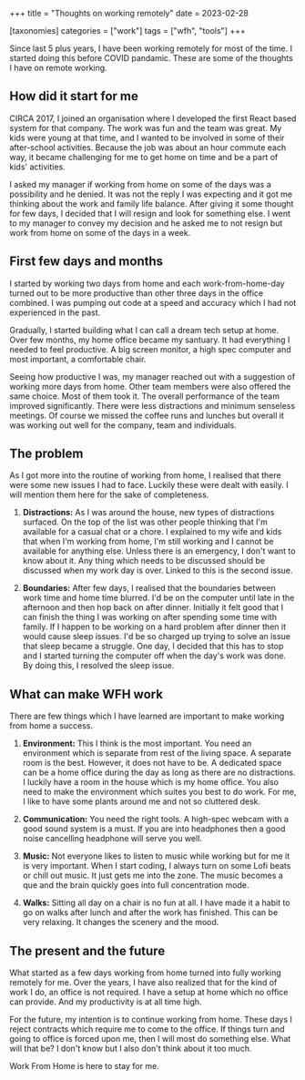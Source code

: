 +++
title = "Thoughts on working remotely"
date = 2023-02-28

[taxonomies]
categories = ["work"]
tags = ["wfh", "tools"]
+++

Since last 5 plus years, I have been working remotely for most of the time. I started doing this before COVID pandamic. These are some of the thoughts I have on remote working.

## How did it start for me

CIRCA 2017, I joined an organisation where I developed the first React based system for that company. The work was fun and the team was great. My kids were young at that time, and I wanted to be involved in some of their after-school activities. Because the job was about an hour commute each way, it became challenging for me to get home on time and be a part of kids' activities. 

I asked my manager if working from home on some of the days was a possibility and he denied. It was not the reply I was expecting and it got me thinking about the work and family life balance. After giving it some thought for few days, I decided that I will resign and look for something else. I went to my manager to convey my decision and he asked me to not resign but work from home on some of the days in a week.

## First few days and months

I started by working two days from home and each work-from-home-day turned out to be more productive than other three days in the office combined. I was pumping out code at a speed and accuracy which I had not experienced in the past. 

Gradually, I started building what I can call a dream tech setup at home. Over few months, my home office became my santuary. It had everything I needed to feel productive. A big screen monitor, a high spec computer and most important, a comfortable chair.

Seeing how productive I was, my manager reached out with a suggestion of working more days from home. Other team members were also offered the same choice. Most of them took it. The overall performance of the team improved significantly. There were less distractions and minimum senseless meetings. Of course we missed the coffee runs and lunches but overall it was working out well for the company, team and individuals.


## The problem

As I got more into the routine of working from home, I realised that there were some new issues I had to face. Luckily these were dealt with easily. I will mention them here for the sake of completeness.

1. **Distractions:** As I was around the house, new types of distractions surfaced. On the top of the list was other people thinking that I'm available for a casual chat or a chore. I explained to my wife and kids that when I'm working from home, I'm still working and I cannot be available for anything else. Unless there is an emergency, I don't want to know about it. Any thing which needs to be discussed should be discussed when my work day is over. Linked to this is the second issue.

2. **Boundaries:** After few days, I realised that the boundaries between work time and home time blurred. I'd be on the computer until late in the afternoon and then hop back on after dinner. Initially it felt good that I can finish the thing I was working on after spending some time with family. If I happen to be working on a hard problem after dinner then it would cause sleep issues. I'd be so charged up trying to solve an issue that sleep became a struggle. One day, I decided that this has to stop and I started turning the computer off when the day's work was done. By doing this, I resolved the sleep issue.

## What can make WFH work

There are few things which I have learned are important to make working from home a success.

1. **Environment:** This I think is the most important. You need an environment which is separate from rest of the living space. A separate room is the best. However, it does not have to be. A dedicated space can be a home office during the day as long as there are no distractions. I luckily have a room in the house which is my home office. You also need to make the environment which suites you best to do work. For me, I like to have some plants around me and not so cluttered desk.

2. **Communication:** You need the right tools. A high-spec webcam with a good sound system is a must. If you are into headphones then a good noise cancelling headphone will serve you well.

3. **Music:** Not everyone likes to listen to music while working but for me it is very important. When I start coding, I always turn on some Lofi beats or chill out music. It just gets me into the zone. The music becomes a que and the brain quickly goes into full concentration mode.

4. **Walks:** Sitting all day on a chair is no fun at all. I have made it a habit to go on walks after lunch and after the work has finished. This can be very relaxing. It changes the scenery and the mood.

## The present and the future

What started as a few days working from home turned into fully working remotely for me. Over the years, I have also realized that for the kind of work I do, an office is not required. I have a setup at home which no office can provide. And my productivity is at all time high.

For the future, my intention is to continue working from home. These days I reject contracts which require me to come to the office. If things turn and going to office is forced upon me, then I will most do something else. What will that be? I don't know but I also don't think about it too much. 

Work From Home is here to stay for me.



